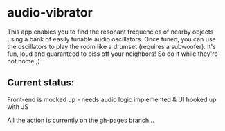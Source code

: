 # audio-vibrator
This app enables you to find the resonant frequencies of nearby objects using a bank of easily tunable audio oscillators. Once tuned, you can use the oscillators to play the room like a drumset (requires a subwoofer). It's fun, loud and guaranteed to piss off your neighbors! So do it while they're not home ;)

## Current status:
Front-end is mocked up - needs audio logic implemented & UI hooked up with JS

All the action is currently on the gh-pages branch...
